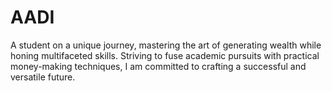 # AADI
 A student on a unique journey, mastering the art of generating wealth while honing multifaceted skills. Striving to fuse academic pursuits with practical money-making techniques, I am committed to crafting a successful and versatile future.
